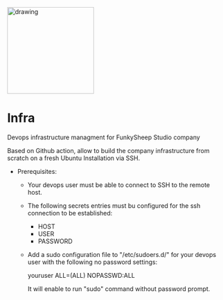 <img src="https://www.funkysheep.net/img/Logo-Head-Mini.png" alt="drawing" width="200"/>

# Infra
Devops infrastructure managment for FunkySheep Studio company

Based on Github action, allow to build the company infrastructure from scratch on a fresh Ubuntu Installation via SSH.

- Prerequisites:
    -   Your devops user must be able to connect to SSH to the remote host.

    -   The following secrets entries must bu configured for the ssh connection to be established:
        -   HOST
        -   USER
        -   PASSWORD

    -   Add a sudo configuration file to "/etc/sudoers.d/" for your devops user with the following no password settings:

        youruser ALL=(ALL) NOPASSWD:ALL

        It will enable to run "sudo" command without password prompt.
